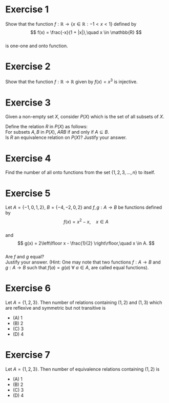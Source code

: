 <page>

# Exercise 1

Show that the function $f : \mathbb{R} \rightarrow \{x \in \mathbb{R} : -1 < x < 1\}$ defined by  
   $$
   f(x) = \frac{-x}{1 + |x|},\quad x \in \mathbb{R}
   $$  
   is one-one and onto function.

</page>

<page>

# Exercise 2

Show that the function $f : \mathbb{R} \rightarrow \mathbb{R}$ given by $f(x) = x^3$ is injective.

</page>

<page>

# Exercise 3

Given a non-empty set $X$, consider $P(X)$ which is the set of all subsets of $X$.  

Define the relation $R$ in $P(X)$ as follows:  
   For subsets $A, B$ in $P(X)$, $A R B$ if and only if $A \subseteq B$.  
   Is $R$ an equivalence relation on $P(X)$? Justify your answer.

</page>

<page>

# Exercise 4

Find the number of all onto functions from the set $\{1, 2, 3, \ldots, n\}$ to itself.

</page>

<page>

# Exercise 5

Let $A = \{-1, 0, 1, 2\}$, $B = \{-4, -2, 0, 2\}$ and $f, g : A \rightarrow B$ be functions defined by  
$$
   f(x) = x^2 - x,\quad x \in A
   $$  
   and  
   $$
   g(x) = 2\left\lfloor x - \frac{1}{2} \right\rfloor,\quad x \in A.
   $$  
   Are $f$ and $g$ equal?  
   Justify your answer. (Hint: One may note that two functions $f : A \rightarrow B$ and $g : A \rightarrow B$ such that $f(a) = g(a)\ \forall\ a \in A$, are called equal functions).


</page>

<page>

# Exercise 6

Let $A = \{1, 2, 3\}$. Then number of relations containing $(1, 2)$ and $(1, 3)$ which are reflexive and symmetric but not transitive is  
   - (A) 1  
   - (B) 2  
   - (C) 3  
   - (D) 4


</page>

<page>

# Exercise 7

Let $A = \{1, 2, 3\}$. Then number of equivalence relations containing $(1, 2)$ is  
   - (A) 1  
   - (B) 2  
   - (C) 3  
   - (D) 4

